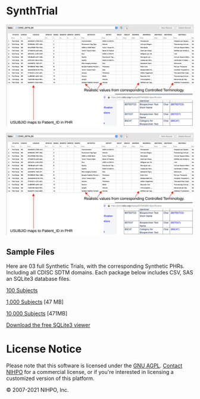 # SynthTrial



![BS Domain](CDISC_SDTM_BS.png)

![CO Domain](CDISC_SDTM_BS.png)

## Sample Files

Here are 03 full Synthetic Trials, with the corresponding Synthetic PHRs. Including all CDISC SDTM domains. 
Each package below includes CSV, SAS an SQLite3 database files.

[100 Subjects](http://nihpo.com/SDTM_100.zip)

[1,000 Subjects](http://nihpo.com/SDTM_1000.zip) [47 MB]

[10,000 Subjects](http://nihpo.com/SDTM_10000.zip) [471MB]

[Download the free SQLite3 viewer](https://sqlitebrowser.org/)


# License Notice
Please note that this software is licensed under the [GNU AGPL](https://www.gnu.org/licenses/why-affero-gpl.html).
[Contact NIHPO](Jose.Lacal@NIHPO.com) for a commercial license, or if you're interested in licensing a customized version of this platform.

:copyright: 2007-2021 NIHPO, Inc.